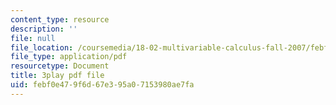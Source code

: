 ```yaml
---
content_type: resource
description: ''
file: null
file_location: /coursemedia/18-02-multivariable-calculus-fall-2007/febf0e479f6d67e395a07153980ae7fa_dK3NEf13nPc.pdf
file_type: application/pdf
resourcetype: Document
title: 3play pdf file
uid: febf0e47-9f6d-67e3-95a0-7153980ae7fa
---
```

